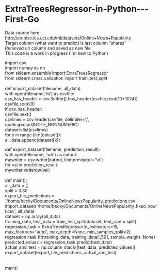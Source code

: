 # ExtraTreesRegressor-in-Python---First-Go

Data source here: http://archive.ics.uci.edu/ml/datasets/Online+News+Popularity<br>
Target column (what want to predict) is last column "shares"<br>
Removed url column and saved as new file<br>
This code is a work in progress (I'm new to Python)<br>

import csv<br>
import numpy as np<br>
from sklearn.ensemble import ExtraTreesRegressor<br>
from sklearn.cross_validation import train_test_split<br>
<br>
def import_dataset(filename, all_data):<br>
	with open(filename,'rb') as csvfile:<br>
		csv_has_header = csv.Sniffer().has_header(csvfile.read(10*1024))<br>
		csvfile.seek(0)<br>
		if csv_has_header:<br>
			csvfile.next()<br>
		csvlines = csv.reader(csvfile, delimiter=',', quoting=csv.QUOTE_NONNUMERIC)<br>
		dataset=list(csvlines)<br>
		for x in range (len(dataset)):<br>
			all_data.append(dataset[x])<br>

def export_dataset(filename, prediction_result):<br>
	with open(filename, 'wb') as output:<br>
		mywriter = csv.writer(output, lineterminator='\n')<br>
		for val in prediction_result:<br>
			mywriter.writerow(val)<br>
<br>
def main():<br>
	all_data = []<br>
	split = 0.30<br>
	export_file_predictions = '/home/becky/Documents/OnlineNewsPopularity_predictions.csv'<br>
	import_dataset('/home/becky/Documents/OnlineNewsPopularity_fixed_nourl.csv', all_data)<br>
	dataset = np.array(all_data)<br>
	training_data, test_data = train_test_split(dataset, test_size = split)<br>
	regression_task = ExtraTreesRegressor(n_estimators=15, max_features="auto", max_depth=None, min_samples_split=2)<br>
	regression_task.fit(training_data, training_data[:,59], sample_weight=None)<br>
	predicted_values = regression_task.predict(test_data)<br>
	actual_and_test = np.column_stack([test_data, predicted_values])<br>
	export_dataset(export_file_predictions, actual_and_test)<br>
<br>	
main()
